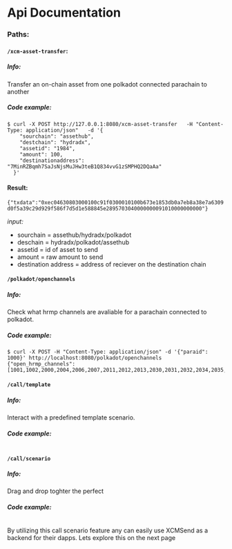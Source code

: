# Api Documentation




### Paths:  

#### `/xcm-asset-transfer`:  

##### Info:  
Transfer an on-chain asset from one polkadot connected parachain to another


##### Code example:   
```shell
$ curl -X POST http://127.0.0.1:8080/xcm-asset-transfer   -H "Content-Type: application/json"   -d '{
    "sourchain": "assethub",
    "destchain": "hydradx",
    "assetid": "1984",
    "amount": 100,
    "destinationaddress": "7MinRZBqmh7SaJsNjsMuJHw3teB1Q834vvG1zSMPHQ2DQaAa"
  }'
```  
#### Result:  
`{"txdata":"0xec04630803000100c91f0300010100b673e1853db0a7eb8a38e7a6309d0f5a39c29d929f586f7d5d1e588845e2895703040000000091010000000000"}
`

*input:*   
- sourchain = assethub/hydradx/polkadot    
- deschain = hydradx/polkadot/assethub   
- assetid = id of asset to send   
- amount = raw amount to send   
- destination address = address of reciever on the destination chain  



#### `/polkadot/openchannels`  

##### Info:  
Check what hrmp channels are avaliable for a parachain connected to polkadot.  



##### Code example:   
```shell
$ curl -X POST -H "Content-Type: application/json" -d '{"paraid": 1000}' http://localhost:8080/polkadot/openchannels              
{"open_hrmp_channels":[1001,1002,2000,2004,2006,2007,2011,2012,2013,2030,2031,2032,2034,2035,2040,2046,2048,2051,2094,2101,2104],"sourcechain":1000}
```

#### `/call/template`  

##### Info:  
Interact with a predefined template scenario.  

##### Code example:   
```shell
```


#### `/call/scenario`  

##### Info:  
Drag and drop toghter the perfect 

##### Code example:   
```shell
```

By utilizing this call scenario  feature any can easily use XCMSend as a backend for their dapps. Lets explore this on the next page
